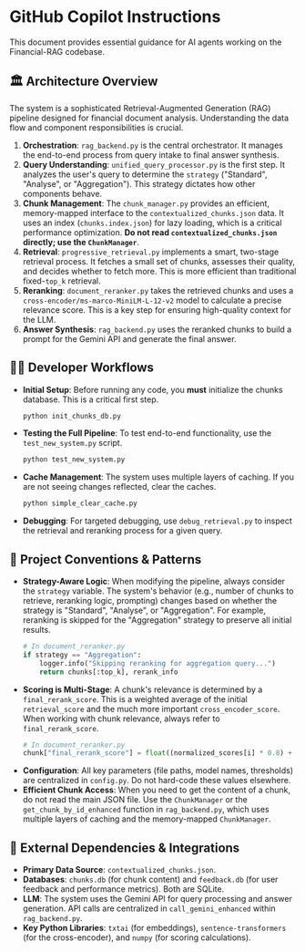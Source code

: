 # GitHub Copilot Instructions

This document provides essential guidance for AI agents working on the Financial-RAG codebase.

## 🏛️ Architecture Overview

The system is a sophisticated Retrieval-Augmented Generation (RAG) pipeline designed for financial document analysis. Understanding the data flow and component responsibilities is crucial.

1.  **Orchestration**: `rag_backend.py` is the central orchestrator. It manages the end-to-end process from query intake to final answer synthesis.
2.  **Query Understanding**: `unified_query_processor.py` is the first step. It analyzes the user's query to determine the `strategy` ("Standard", "Analyse", or "Aggregation"). This strategy dictates how other components behave.
3.  **Chunk Management**: The `chunk_manager.py` provides an efficient, memory-mapped interface to the `contextualized_chunks.json` data. It uses an index (`chunks.index.json`) for lazy loading, which is a critical performance optimization. **Do not read `contextualized_chunks.json` directly; use the `ChunkManager`**.
4.  **Retrieval**: `progressive_retrieval.py` implements a smart, two-stage retrieval process. It fetches a small set of chunks, assesses their quality, and decides whether to fetch more. This is more efficient than traditional fixed-`top_k` retrieval.
5.  **Reranking**: `document_reranker.py` takes the retrieved chunks and uses a `cross-encoder/ms-marco-MiniLM-L-12-v2` model to calculate a precise relevance score. This is a key step for ensuring high-quality context for the LLM.
6.  **Answer Synthesis**: `rag_backend.py` uses the reranked chunks to build a prompt for the Gemini API and generate the final answer.

## 🧑‍💻 Developer Workflows

-   **Initial Setup**: Before running any code, you **must** initialize the chunks database. This is a critical first step.
    ```bash
    python init_chunks_db.py
    ```
-   **Testing the Full Pipeline**: To test end-to-end functionality, use the `test_new_system.py` script.
    ```bash
    python test_new_system.py
    ```
-   **Cache Management**: The system uses multiple layers of caching. If you are not seeing changes reflected, clear the caches.
    ```bash
    python simple_clear_cache.py
    ```
-   **Debugging**: For targeted debugging, use `debug_retrieval.py` to inspect the retrieval and reranking process for a given query.

## 🧩 Project Conventions & Patterns

-   **Strategy-Aware Logic**: When modifying the pipeline, always consider the `strategy` variable. The system's behavior (e.g., number of chunks to retrieve, reranking logic, prompting) changes based on whether the strategy is "Standard", "Analyse", or "Aggregation". For example, reranking is skipped for the "Aggregation" strategy to preserve all initial results.
    ```python
    # In document_reranker.py
    if strategy == "Aggregation":
        logger.info("Skipping reranking for aggregation query...")
        return chunks[:top_k], rerank_info
    ```
-   **Scoring is Multi-Stage**: A chunk's relevance is determined by a `final_rerank_score`. This is a weighted average of the initial `retrieval_score` and the much more important `cross_encoder_score`. When working with chunk relevance, always refer to `final_rerank_score`.
    ```python
    # In document_reranker.py
    chunk["final_rerank_score"] = float((normalized_scores[i] * 0.8) + (retrieval_score * 0.2))
    ```
-   **Configuration**: All key parameters (file paths, model names, thresholds) are centralized in `config.py`. Do not hard-code these values elsewhere.
-   **Efficient Chunk Access**: When you need to get the content of a chunk, do not read the main JSON file. Use the `ChunkManager` or the `get_chunk_by_id_enhanced` function in `rag_backend.py`, which uses multiple layers of caching and the memory-mapped `ChunkManager`.

## 🔗 External Dependencies & Integrations

-   **Primary Data Source**: `contextualized_chunks.json`.
-   **Databases**: `chunks.db` (for chunk content) and `feedback.db` (for user feedback and performance metrics). Both are SQLite.
-   **LLM**: The system uses the Gemini API for query processing and answer generation. API calls are centralized in `call_gemini_enhanced` within `rag_backend.py`.
-   **Key Python Libraries**: `txtai` (for embeddings), `sentence-transformers` (for the cross-encoder), and `numpy` (for scoring calculations).

